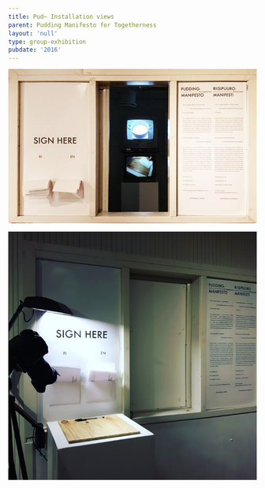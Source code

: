 ```yaml
---
title: Pud~ Installation views
parent: Pudding Manifesto for Togetherness
layout: 'null'
type: group-exhibition
pubdate: '2016'
---
```

![](/assets/img/pudding-manifesto_installation-view-cropped_2016.jpg)

![](/assets/img/pudding-manifesto_installation-view-manifesto-and-pledge_2016.jpg)
